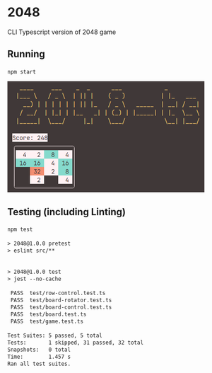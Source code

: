 # 2048
CLI Typescript version of 2048 game

## Running

`npm start`

![](/resources/screenshot.png)

## Testing (including Linting)

```
npm test

> 2048@1.0.0 pretest
> eslint src/**


> 2048@1.0.0 test
> jest --no-cache

 PASS  test/row-control.test.ts
 PASS  test/board-rotator.test.ts
 PASS  test/board-control.test.ts
 PASS  test/board.test.ts
 PASS  test/game.test.ts

Test Suites: 5 passed, 5 total
Tests:       1 skipped, 31 passed, 32 total
Snapshots:   0 total
Time:        1.457 s
Ran all test suites.
```